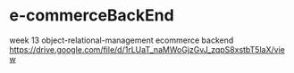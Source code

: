 # e-commerceBackEnd
week 13 object-relational-management
ecommerce backend
https://drive.google.com/file/d/1rLUaT_naMWoGjzGvJ_zqpS8xstbT5laX/view